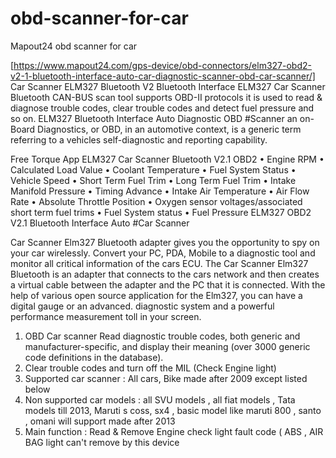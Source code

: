 # obd-scanner-for-car
 Mapout24 obd scanner for car
 
[https://www.mapout24.com/gps-device/obd-connectors/elm327-obd2-v2-1-bluetooth-interface-auto-car-diagnostic-scanner-obd-car-scanner/]
Car Scanner ELM327 Bluetooth V2 Bluetooth Interface
ELM327 Car Scanner Bluetooth CAN-BUS scan tool supports OBD-II protocols it is used to read & diagnose trouble codes, clear trouble codes and detect fuel pressure and so on. ELM327 Bluetooth Interface Auto Diagnostic OBD #Scanner an on-Board Diagnostics, or OBD, in an automotive context, is a generic term referring to a vehicles self-diagnostic and reporting capability.
 
Free Torque App ELM327 Car Scanner Bluetooth V2.1 OBD2
•	Engine RPM
•	Calculated Load Value
•	Coolant Temperature
•	Fuel System Status
•	Vehicle Speed
•	Short Term Fuel Trim
•	Long Term Fuel Trim
•	Intake Manifold Pressure
•	Timing Advance
•	Intake Air Temperature
•	Air Flow Rate
•	Absolute Throttle Position
•	Oxygen sensor voltages/associated short term fuel trims
•	Fuel System status
•	Fuel Pressure
ELM327 OBD2 V2.1 Bluetooth Interface Auto  #Car Scanner
 
Car Scanner Elm327 Bluetooth adapter gives you the opportunity to spy on your car wirelessly. Convert your PC, PDA, Mobile to a diagnostic tool and monitor all critical information of the cars ECU. The Car Scanner Elm327 Bluetooth is an adapter that connects to the cars network and then creates a virtual cable between the adapter and the PC that it is connected. With the help of various open source application for the Elm327, you can have a digital gauge or an advanced. diagnostic system and a powerful performance measurement toll in your screen.
 
1.	OBD Car scanner  Read diagnostic trouble codes, both generic and manufacturer-specific, and display their meaning (over 3000 generic code definitions in the database).
2.	Clear trouble codes and turn off the MIL (Check Engine light)
3.	Supported car scanner : All cars, Bike made after 2009 except listed below
4.	Non supported car models : all SVU models , all fiat models , Tata models till 2013, Maruti s coss, sx4 , basic model like maruti 800 , santo , omani will support made after 2013
5.	Main function : Read & Remove Engine check light fault code ( ABS , AIR BAG light can't remove by this device
 
